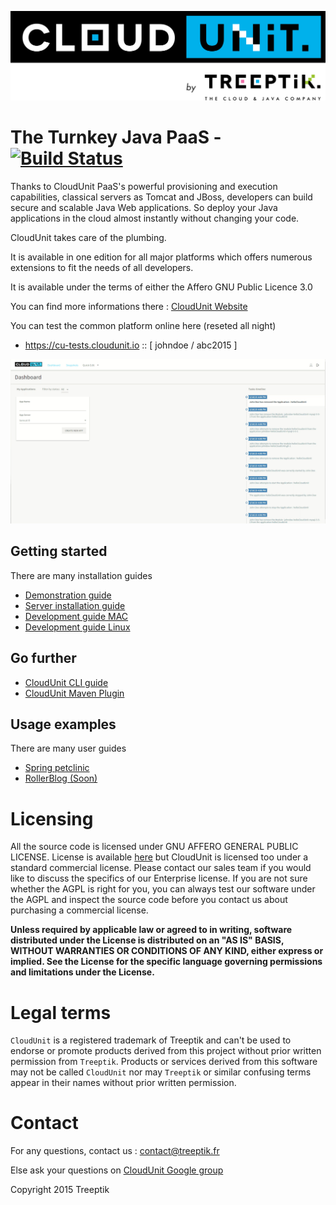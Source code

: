 ![CloudUnit Logo](documentation/img/Cloudunit_by_Treeptik.png "CloudUnit By Treeptik")


# The Turnkey Java PaaS - [![Build Status](https://travis-ci.org/Treeptik/CloudUnit.svg?branch=master)](https://travis-ci.org/Treeptik/CloudUnit)

Thanks to CloudUnit PaaS's powerful provisioning and execution capabilities, classical servers as Tomcat and JBoss, developers can build secure and scalable Java Web applications. So deploy your Java applications in the cloud almost instantly without changing your code.

CloudUnit takes care of the plumbing.

It is available in one edition for all major platforms which offers numerous extensions to fit the needs of all developers.

It is available under the terms of either the Affero GNU Public Licence 3.0

You can find more informations there : [CloudUnit Website](http://www.cloudunit.io/)

You can test the common platform online here (reseted all night)
* https://cu-tests.cloudunit.io :: [ johndoe / abc2015 ]


![CloudUnit Gif](documentation/img/cloudunitGif.gif "CloudUnit Gif")

## Getting started

There are many installation guides
* [Demonstration guide](documentation/DEMO-GUIDE.md)
* [Server installation guide](documentation/SERVER-GUIDE.md)
* [Development guide MAC](documentation/DEV-GUIDE-MAC.md)
* [Development guide Linux](documentation/DEV-GUIDE-LINUX.md)

## Go further

* [CloudUnit CLI guide](documentation/README.md)
* [CloudUnit Maven Plugin](documentation/master/README.md)

## Usage examples

There are many user guides
* [Spring petclinic](documentation/webapps/SPRINGPETCLINIC.md)
* [RollerBlog (Soon) ](documentation/webapps/ROLLERBLOG.md)

# Licensing

All the source code is licensed under GNU AFFERO GENERAL PUBLIC LICENSE. License is available [here](/LICENSE)
but CloudUnit is licensed too under a standard commercial license.
Please contact our sales team if you would like to discuss the specifics of our Enterprise license.
If you are not sure whether the AGPL is right for you,
you can always test our software under the AGPL and inspect the source code before you contact us
about purchasing a commercial license.

**Unless required by applicable law or agreed to in writing, software
distributed under the License is distributed on an "AS IS" BASIS,
WITHOUT WARRANTIES OR CONDITIONS OF ANY KIND, either express or implied.
See the License for the specific language governing permissions and
limitations under the License.**
  
# Legal terms

`CloudUnit` is a registered trademark of Treeptik and can't be used to endorse
or promote products derived from this project without prior written permission from `Treeptik`.
Products or services derived from this software may not be called `CloudUnit` nor may `Treeptik` 
or similar confusing terms appear in their names without prior written permission.

# Contact

For any questions, contact us : contact@treeptik.fr

Else ask your questions on [CloudUnit Google group](https://groups.google.com/forum/#!forum/cloudunit)

Copyright 2015 Treeptik


